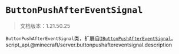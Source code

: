 # `ButtonPushAfterEventSignal`

> 文档版本：1.21.50.25

`ButtonPushAfterEventSignal`类，扩展自[`IButtonPushAfterEventSignal`](./ibuttonpushaftereventsignal.md)。script_api.@minecraft/server.buttonpushaftereventsignal.description

